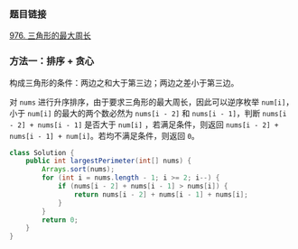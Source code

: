 ### 题目链接
[976. 三角形的最大周长](https://leetcode.cn/problems/largest-perimeter-triangle)

### 方法一：排序 + 贪心
构成三角形的条件：两边之和大于第三边；两边之差小于第三边。

对 `nums` 进行升序排序，由于要求三角形的最大周长，因此可以逆序枚举 `num[i]`，小于 `num[i]` 的最大的两个数必然为 `nums[i - 2]` 和 `nums[i - 1]`，判断 `nums[i - 2] + nums[i - 1]` 是否大于 `num[i]` ，若满足条件，则返回 `nums[i - 2] + nums[i - 1] + num[i]`。若均不满足条件，则返回 `0`。

```Java
class Solution {
    public int largestPerimeter(int[] nums) {
        Arrays.sort(nums);
        for (int i = nums.length - 1; i >= 2; i--) {
            if (nums[i - 2] + nums[i - 1] > nums[i]) {
                return nums[i - 2] + nums[i - 1] + nums[i];
            }
        }
        return 0;
    }
}
```